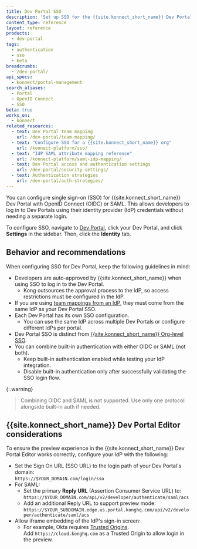 ```yaml
---
title: Dev Portal SSO
description: 'Set up SSO for the {{site.konnect_short_name}} Dev Portal using OpenID Connect (OIDC) or SAML.'
content_type: reference
layout: reference
products:
  - dev-portal
tags:
  - authentication
  - sso
  - beta
breadcrumbs:
  - /dev-portal/
api_specs:
  - konnect/portal-management
search_aliases:
  - Portal
  - OpenID Connect
  - SSO
beta: true
works_on:
  - konnect
related_resources:
  - text: Dev Portal team mapping
    url: /dev-portal/team-mapping/
  - text: "Configure SSO for a {{site.konnect_short_name}} org"
    url: /konnect-platform/sso/
  - text: "IdP SAML attribute mapping reference"
    url: /konnect-platform/saml-idp-mapping/
  - text: Dev Portal access and authentication settings
    url: /dev-portal/security-settings/
  - text: Authentication strategies
    url: /dev-portal/auth-strategies/
---
```


You can configure single sign-on (SSO) for {{site.konnect_short_name}} Dev Portal with OpenID Connect (OIDC) or SAML.
This allows developers to log in to Dev Portals using their identity provider (IdP) credentials without needing a separate login. 

To configure SSO, navigate to [Dev Portal](https://cloud.konghq.com/portals/), click your Dev Portal, and click **Settings** in the sidebar. Then, click the **Identity** tab.

## Behavior and recommendations

When configuring SSO for Dev Portal, keep the following guidelines in mind:

* Developers are auto-approved by {{site.konnect_short_name}} when using SSO to log in to the Dev Portal.
  * Kong outsources the approval process to the IdP, so access restrictions must be configured in the IdP.
* If you are using [team mappings from an IdP](/dev-portal/team-mapping/), they must come from the same IdP as your Dev Portal SSO.
* Each Dev Portal has its own SSO configuration.
  * You can use the same IdP across multiple Dev Portals or configure different IdPs per portal.
* Dev Portal SSO is distinct from [{{site.konnect_short_name}} Org-level SSO](/konnect-platform/authentication/).
* You can combine built-in authentication with either OIDC or SAML (not both).
  * Keep built-in authentication enabled while testing your IdP integration.
  * Disable built-in authentication only after successfully validating the SSO login flow.

{:.warning}
> Combining OIDC and SAML is not supported. Use only one protocol alongside built-in auth if needed.

## {{site.konnect_short_name}} Dev Portal Editor considerations

To ensure the preview experience in the {{site.konnect_short_name}} Dev Portal Editor works correctly, configure your IdP with the following:

* Set the Sign On URL (SSO URL) to the login path of your Dev Portal's domain:  
  `https://$YOUR_DOMAIN.com/login/sso`
* For SAML:
  * Set the primary **Reply URL** (Assertion Consumer Service URL) to:  
    `https://$YOUR_DOMAIN.com/api/v2/developer/authenticate/saml/acs`
  * Add an additional Reply URL to support preview mode:  
    `https://$YOUR_SUBDOMAIN.edge.us.portal.konghq.com/api/v2/developer/authenticate/saml/acs`
* Allow iframe embedding of the IdP's sign-in screen:
  * For example, Okta requires [Trusted Origins](https://help.okta.com/en-us/content/topics/api/trusted-origins-iframe.htm).  
    Add `https://cloud.konghq.com` as a Trusted Origin to allow login in the preview.


